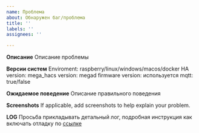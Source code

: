```yaml
---
name: Проблема
about: Обнаружен баг/проблема
title: ''
labels: ''
assignees: ''

---
```


**Описание**
Описание проблемы

**Версии систем**
Enviroment: raspberry/linux/windows/macos/docker
HA version: 
mega_hacs version:
megad firmware version:
используется mqtt: true/false

**Ожидаемое поведение**
Описание правильного поведения

**Screenshots**
If applicable, add screenshots to help explain your problem.

**LOG**
Просьба прикладывать детальный лог, подробная инструкция как включать отладку по [ссылке](https://andvikt.github.io/mega_hacs/debug/)
